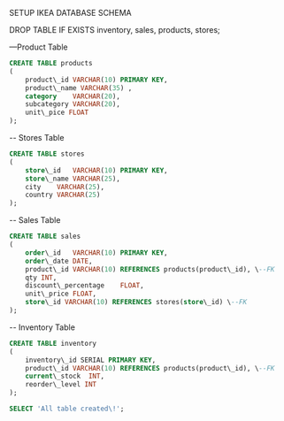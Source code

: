 SETUP IKEA DATABASE SCHEMA

DROP TABLE IF EXISTS inventory, sales, products, stores;

—Product Table
```sql
CREATE TABLE products  
(  
	product\_id VARCHAR(10) PRIMARY KEY,	  
	product\_name VARCHAR(35) ,  
	category	VARCHAR(20),  
	subcategory	VARCHAR(20),  
	unit\_pice FLOAT  
);
```
\-- Stores Table
```sql
CREATE TABLE stores  
(  
	store\_id	VARCHAR(10) PRIMARY KEY,  
	store\_name	VARCHAR(25),  
	city	VARCHAR(25),  
	country VARCHAR(25)  
);
```
\-- Sales Table
```sql
CREATE TABLE sales  
(  
	order\_id 	VARCHAR(10) PRIMARY KEY,  
	order\_date	DATE,  
	product\_id	VARCHAR(10) REFERENCES products(product\_id), \--FK  
	qty	INT,  
	discount\_percentage	FLOAT,  
	unit\_price FLOAT,	  
	store\_id VARCHAR(10) REFERENCES stores(store\_id) \--FK  
);
```
\-- Inventory Table  
```sql
CREATE TABLE inventory  
(  
	inventory\_id SERIAL PRIMARY KEY,  
	product\_id	VARCHAR(10) REFERENCES products(product\_id), \--FK  
	current\_stock 	INT,  
	reorder\_level INT  
);
```
```sql
SELECT 'All table created\!';
```
